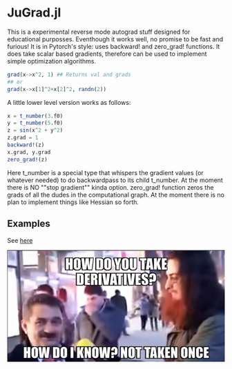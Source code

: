 # JuGrad.jl

This is a experimental reverse mode autograd stuff designed for educational purposses. Eventhough it works well, no promise to be fast and furious! It is in Pytorch's style: uses backward! and zero_grad! functions.
It does take scalar based gradients, therefore can be used to implement simple optimization algorithms. 

````julia
grad(x->x^2, 1) ## Returns val and grads
## or 
grad(x->x[1]^2+x[2]^2, randn(2))
````
A little lower level version works as follows:

````julia
x = t_number(3.f0)
y = t_number(5.f0)
z = sin(x^2 + y^2)
z.grad = 1
backward!(z)
x.grad, y.grad
zero_grad!(z)
````

Here t_number is a special type that whispers the gradient values (or whatever needed) to do backwardpass to its child t_number. At the moment there is NO ""stop gradient"" kinda option. zero_grad! function zeros the grads of all the dudes in the computational graph. At the moment there is no plan to implement things like Hessian so forth. 

## Examples
See [here](https://github.com/)


<p align="center">

<img src="memes.png" width="512" class="center"/>

</p>
